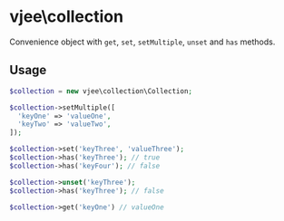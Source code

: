 # vjee\collection

Convenience object with `get`, `set`, `setMultiple`, `unset` and `has` methods.

## Usage
```php
$collection = new vjee\collection\Collection;

$collection->setMultiple([
  'keyOne' => 'valueOne',
  'keyTwo' => 'valueTwo',
]);

$collection->set('keyThree', 'valueThree');
$collection->has('keyThree'); // true
$collection->has('keyFour'); // false

$collection->unset('keyThree');
$collection->has('keyThree'); // false

$collection->get('keyOne') // valueOne

```